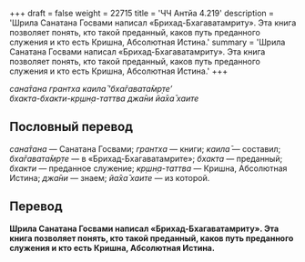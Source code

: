 +++
draft = false
weight = 22715
title = 'ЧЧ Антйа 4.219'
description = 'Шрила Санатана Госвами написал «Брихад-Бхагаватамриту». Эта книга позволяет понять, кто такой преданный, каков путь преданного служения и кто есть Кришна, Абсолютная Истина.'
summary = 'Шрила Санатана Госвами написал «Брихад-Бхагаватамриту». Эта книга позволяет понять, кто такой преданный, каков путь преданного служения и кто есть Кришна, Абсолютная Истина.'
+++

_сана̄тана грантха каила̄ ‘бха̄гавата̄мр̣те’  
бхакта-бхакти-кр̣шн̣а-таттва джа̄ни йа̄ха̄ хаите_

## Пословный перевод

_сана̄тана_ — Санатана Госвами; _грантха_ — книги; _каила̄_ — составил; _бха̄гавата̄мр̣те_ — в «Брихад-Бхагаватамрите»; _бхакта_ — преданный; _бхакти_ — преданное служение; _кр̣шн̣а_\-_таттва_ — Кришна, Абсолютная Истина; _джа̄ни_ — знаем; _йа̄ха̄_ _хаите_ — из которой.

## Перевод

**Шрила Санатана Госвами написал «Брихад-Бхагаватамриту». Эта книга позволяет понять, кто такой преданный, каков путь преданного служения и кто есть Кришна, Абсолютная Истина.**
